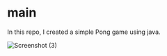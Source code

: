 # main
In this repo, I created a simple Pong game using java.


![Screenshot (3)](https://user-images.githubusercontent.com/116082827/204100979-2c82986f-00ae-48a9-a645-161dcd0b1b19.png)
